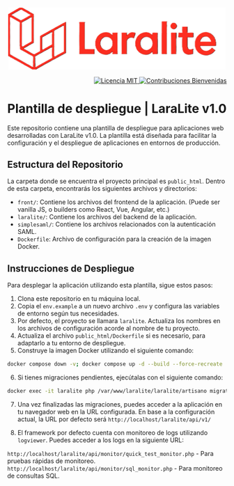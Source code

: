 <!-- Logo -->
<p align="center">
    <img src="./assets/logo (3).png" alt="LaraLite Logo" width="500"/>
</p>

<!-- Badges de licencias y demas cosas -->
<p align="end">
    <a href="https://github.com/lara-lite/laralite/blob/main/LICENSE">
        <img src="https://img.shields.io/badge/License-MIT-green.svg" alt="Licencia MIT"/>
    </a>
    <a href="https://github.com/lara-lite/laralite/blob/main/CONTRIBUTING.md">
        <img src="https://img.shields.io/badge/Contributing-Welcome-brightgreen.svg" alt="Contribuciones Bienvenidas"/>
    </a>
</p>

# Plantilla de despliegue | LaraLite v1.0

Este repositorio contiene una plantilla de despliegue para aplicaciones web desarrolladas con LaraLite v1.0. La plantilla está diseñada para facilitar la configuración y el despliegue de aplicaciones en entornos de producción.

## Estructura del Repositorio

La carpeta donde se encuentra el proyecto principal es `public_html`. Dentro de esta carpeta, encontrarás los siguientes archivos y directorios:

- `front/`: Contiene los archivos del frontend de la aplicación. (Puede ser vanilla JS, o builders como React, Vue, Angular, etc.)
- `laralite/`: Contiene los archivos del backend de la aplicación.
- `simplesaml/`: Contiene los archivos relacionados con la autenticación SAML.
- `Dockerfile`: Archivo de configuración para la creación de la imagen Docker.

## Instrucciones de Despliegue

Para desplegar la aplicación utilizando esta plantilla, sigue estos pasos:

1. Clona este repositorio en tu máquina local.
2. Copia el `env.example` a un nuevo archivo `.env` y configura las variables de entorno según tus necesidades.
3. Por defecto, el proyecto se llamara `laralite`. Actualiza los nombres en los archivos de configuración acorde al nombre de tu proyecto.
4. Actualiza el archivo `public_html/Dockerfile` si es necesario, para adaptarlo a tu entorno de despliegue.
5. Construye la imagen Docker utilizando el siguiente comando:

  ```bash
  docker compose down -v; docker compose up -d --build --force-recreate
  ```

6. Si tienes migraciones pendientes, ejecútalas con el siguiente comando:

```bash
docker exec -it laralite php /var/www/laralite/laralite/artisano migrate:up
```

7. Una vez finalizadas las migraciones, puedes acceder a la aplicación en tu navegador web en la URL configurada.
En base a la configuración actual, la URL por defecto será `http://localhost/laralite/api/v1/`

8. El framework por defecto cuenta con monitoreo de logs utilizando `logviewer`. Puedes acceder a los logs en la siguiente URL:

`http://localhost/laralite/api/monitor/quick_test_monitor.php` - Para pruebas rápidas de monitoreo.
`http://localhost/laralite/api/monitor/sql_monitor.php` - Para monitoreo de consultas SQL.
